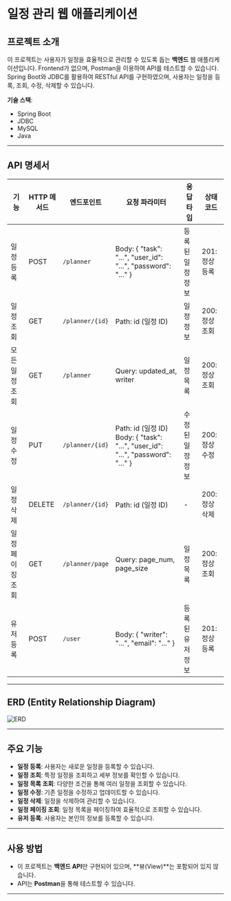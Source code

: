 # 일정 관리 웹 애플리케이션

## 프로젝트 소개

이 프로젝트는 사용자가 일정을 효율적으로 관리할 수 있도록 돕는 **백엔드** 웹 애플리케이션입니다. Frontend가 없으며, Postman을 이용하여 API를 테스트할 수 있습니다. Spring Boot와 JDBC를 활용하여 RESTful API를 구현하였으며, 사용자는 일정을 등록, 조회, 수정, 삭제할 수 있습니다.

**기술 스택**:
- Spring Boot
- JDBC
- MySQL
- Java

---

## API 명세서

| 기능             | HTTP 메서드 | 엔드포인트             | 요청 파라미터                                                                       | 응답 타입  | 상태 코드         |
|------------------|-------------|------------------------|-----------------------------------------------------------------------------------|-----------|-------------------|
| 일정 등록        | POST        | `/planner`             | Body: { "task": "...", "user_id": "...", "password": "..." }                       | 등록된 일정 정보 | 201: 정상 등록   |
| 일정 조회        | GET         | `/planner/{id}`        | Path: id (일정 ID)                                                                 | 일정 정보 | 200: 정상 조회   |
| 모든 일정 조회   | GET         | `/planner`             | Query: updated_at, writer                                                          | 일정 목록 | 200: 정상 조회   |
| 일정 수정        | PUT         | `/planner/{id}`        | Path: id (일정 ID) Body: { "task": "...", "user_id": "...", "password": "..." }    | 수정된 일정 정보 | 200: 정상 수정   |
| 일정 삭제        | DELETE      | `/planner/{id}`        | Path: id (일정 ID)                                                                 | -         | 200: 정상 삭제   |
| 일정 페이징 조회 | GET         | `/planner/page`        | Query: page_num, page_size                                                         | 일정 목록 | 200: 정상 조회   |
| 유저 등록        | POST        | `/user`                | Body: { "writer": "...", "email": "..." }                                          | 등록된 유저 정보 | 201: 정상 등록   |
---

## ERD (Entity Relationship Diagram)

![ERD](https://github.com/user-attachments/assets/6790efd0-f58e-448a-a82c-ad0553dfc9ee)  


---

## 주요 기능

- **일정 등록**: 사용자는 새로운 일정을 등록할 수 있습니다.
- **일정 조회**: 특정 일정을 조회하고 세부 정보를 확인할 수 있습니다.
- **일정 목록 조회**: 다양한 조건을 통해 여러 일정을 조회할 수 있습니다.
- **일정 수정**: 기존 일정을 수정하고 업데이트할 수 있습니다.
- **일정 삭제**: 일정을 삭제하여 관리할 수 있습니다.
- **일정 페이징 조회**: 일정 목록을 페이징하여 효율적으로 조회할 수 있습니다.
- **유저 등록**: 사용자는 본인의 정보를 등록할 수 있습니다.

---

## 사용 방법

- 이 프로젝트는 **백엔드 API**만 구현되어 있으며, **뷰(View)**는 포함되어 있지 않습니다.
- API는 **Postman**을 통해 테스트할 수 있습니다.

---


